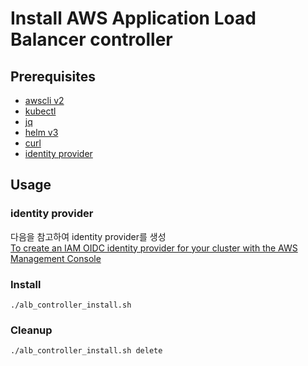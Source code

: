 # Install AWS Application Load Balancer controller

## Prerequisites

- [awscli v2](https://docs.aws.amazon.com/ko_kr/cli/latest/userguide/install-cliv2.html)
- [kubectl](https://docs.aws.amazon.com/ko_kr/eks/latest/userguide/install-kubectl.html)
- [jq](https://stedolan.github.io/jq/download/)
- [helm v3](https://helm.sh/ko/docs/intro/install/)
- [curl](https://curl.se/download.html)
- [identity provider](https://console.aws.amazon.com/iamv2/home?#/identity_providers)

## Usage

### identity provider

다음을 참고하여 identity provider를 생성</br>
[To create an IAM OIDC identity provider for your cluster with the AWS Management Console](https://docs.aws.amazon.com/eks/latest/userguide/enable-iam-roles-for-service-accounts.html)

### Install

```shell
./alb_controller_install.sh
```

### Cleanup

```shell
./alb_controller_install.sh delete
```
